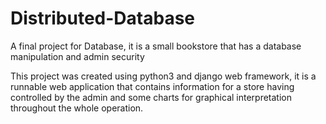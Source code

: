 # Distributed-Database
A final project for Database, it is a small bookstore that has a database manipulation and admin security

This project was created using python3 and django web framework, it is a runnable web application that contains information for a store having
controlled by the admin and some charts for graphical interpretation throughout the whole operation.
